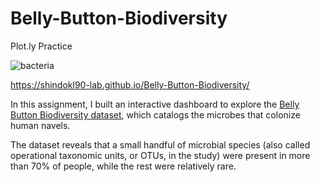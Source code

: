 # Belly-Button-Biodiversity
Plot.ly Practice

![bacteria](https://user-images.githubusercontent.com/85190553/142916574-5bf0a848-d710-46a7-b7da-fda29d19c2a3.jpg)

https://shindokl90-lab.github.io/Belly-Button-Biodiversity/

In this assignment, I built an interactive dashboard to explore the [Belly Button Biodiversity dataset](http://robdunnlab.com/projects/belly-button-biodiversity/), which catalogs the microbes that colonize human navels.

The dataset reveals that a small handful of microbial species (also called operational taxonomic units, or OTUs, in the study) were present in more than 70% of people, while the rest were relatively rare.
